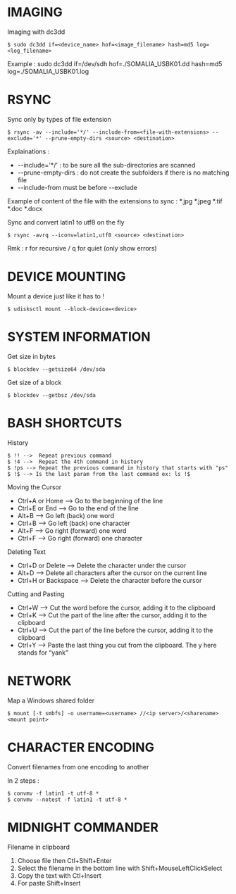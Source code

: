 # IMAGING

Imaging with dc3dd

`$ sudo dc3dd if=<device_name> hof=<image_filename> hash=md5 log=<log_filename>`

Example : sudo dc3dd if=/dev/sdh hof=./SOMALIA_USBK01.dd hash=md5 log=./SOMALIA_USBK01.log

# RSYNC

Sync only by types of file extension

`$ rsync -av --include='*/' --include-from=<file-with-extensions> --exclude='*' --prune-empty-dirs <source> <destination>`

  Explainations :
  - --include='*/' : to be sure all the sub-directories are scanned
  - --prune-empty-dirs : do not create the subfolders if there is no matching file
  - --include-from must be before --exclude

  Example of content of the file with the extensions to sync :
  *.jpg
  *.jpeg
  *.tif
  *.doc
  *.docx

Sync and convert latin1 to utf8 on the fly

`$ rsync -avrq --iconv=latin1,utf8 <source> <destination>`

  Rmk : r for recursive / q for quiet (only show errors)

# DEVICE MOUNTING

Mount a device just like it has to !

`$ udisksctl mount --block-device=<device>`

# SYSTEM INFORMATION

Get size in bytes

`$ blockdev --getsize64 /dev/sda`

Get size of a block

`$ blockdev --getbsz /dev/sda`

# BASH SHORTCUTS

History
```
$ !! -->  Repeat previous command
$ !4 -->  Repeat the 4th command in history
$ !ps --> Repeat the previous command in history that starts with "ps"
$ !$ --> Is the last param from the last command ex: ls !$
```

Moving the Cursor
- Ctrl+A or Home --> Go to the beginning of the line
- Ctrl+E or End --> Go to the end of the line
- Alt+B --> Go left (back) one word
- Ctrl+B --> Go left (back) one character
- Alt+F --> Go right (forward) one word
- Ctrl+F --> Go right (forward) one character

Deleting Text
- Ctrl+D or Delete --> Delete the character under the cursor
- Alt+D --> Delete all characters after the cursor on the current line
- Ctrl+H or Backspace --> Delete the character before the cursor

Cutting and Pasting
- Ctrl+W --> Cut the word before the cursor, adding it to the clipboard
- Ctrl+K --> Cut the part of the line after the cursor, adding it to the clipboard
- Ctrl+U --> Cut the part of the line before the cursor, adding it to the clipboard
- Ctrl+Y --> Paste the last thing you cut from the clipboard. The y here stands for “yank”

# NETWORK

Map a Windows shared folder

`$ mount [-t smbfs] -o username=<username> //<ip server>/<sharename> <mount point>`

# CHARACTER ENCODING

Convert filenames from one encoding to another

In 2 steps :
```
$ convmv -f latin1 -t utf-8 *
$ convmv --notest -f latin1 -t utf-8 *
```

# MIDNIGHT COMMANDER

Filename in clipboard

1. Choose file then Ctl+Shift+Enter
2. Select the filename in the bottom line with Shift+MouseLeftClickSelect
3. Copy the text with Ctl+Insert
4. For paste Shift+Insert

